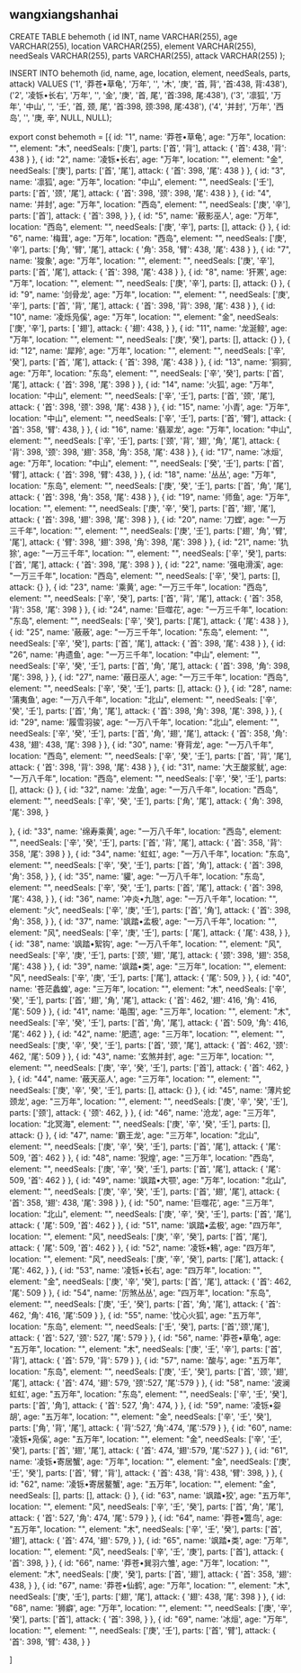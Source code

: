 ## wangxiangshanhai
CREATE TABLE behemoth (
    id INT,
    name VARCHAR(255),
    age VARCHAR(255),
    location VARCHAR(255),
    element VARCHAR(255),
    needSeals VARCHAR(255),
    parts VARCHAR(255),
    attack VARCHAR(255)
);

INSERT INTO behemoth (id, name, age, location, element, needSeals, parts, attack) VALUES
('1', '莽苍•草龟', '万年', '', '木', '庚', '首, 背', '首:438, 背:438'),
('2', '凌铄•长右', '万年', '', '金', '庚', '首, 尾', '首:398, 尾:438'),
('3', '凛狐', '万年', '中山', '', '壬', '首, 颈, 尾', '首:398, 颈:398, 尾:438'),
('4', '并封', '万年', '西岛', '', '庚, 辛', NULL, NULL);

export const behemoth = [{
    id: "1",
    name: '莽苍•草龟',
    age: "万年",
    location: "",
    element: "木",
    needSeals: ['庚'],
    parts: ['首', '背'],
    attack: {
        '首': 438,
        '背': 438
    }
},
{
    id: "2",
    name: '凌铄•长右',
    age: "万年",
    location: "",
    element: "金",
    needSeals: ['庚'],
    parts: ['首', '尾'],
    attack: {
        '首': 398,
        '尾': 438
    }
},
{
    id: "3",
    name: '凛狐',
    age: "万年",
    location: "中山",
    element: "",
    needSeals: ['壬'],
    parts: ['首', '颈', '尾'],
    attack: {
        '首': 398,
        '颈': 398,
        '尾': 438
    }
},
{
    id: "4",
    name: '并封',
    age: "万年",
    location: "西岛",
    element: "",
    needSeals: ['庚', '辛'],
    parts: ['首'],
    attack: {
        '首': 398,
    }
},
{
    id: "5",
    name: '蔽影巫人',
    age: "万年",
    location: "西岛",
    element: "",
    needSeals: ['庚', '辛'],
    parts: [],
    attack: {}
},
{
    id: "6",
    name: '梅茸',
    age: "万年",
    location: "西岛",
    element: "",
    needSeals: ['庚', '辛'],
    parts: ['角', '臂', '尾'],
    attack: {
        '角': 358,
        '臂': 438,
        '尾': 438
    }
},
{
    id: "7",
    name: '狻象',
    age: "万年",
    location: "",
    element: "",
    needSeals: ['庚', '辛'],
    parts: ['首', '尾'],
    attack: {
        '首': 398,
        '尾': 438
    }
},
{
    id: "8",
    name: '犴罴',
    age: "万年",
    location: "",
    element: "",
    needSeals: ['庚', '辛'],
    parts: [],
    attack: {}
},
{
    id: "9",
    name: '剑骨龙',
    age: "万年",
    location: "",
    element: "",
    needSeals: ['庚', '辛'],
    parts: ['首', '背', '尾'],
    attack: {
        '首': 398,
        '背': 398,
        '尾': 438
    }
},
{
    id: "10",
    name: '凌烁凫傒',
    age: "万年",
    location: "",
    element: "金",
    needSeals: ['庚', '辛'],
    parts: [ '翅'],
    attack: {
        '翅': 438,
    }
},
{
    id: "11",
    name: '龙涎鲸',
    age: "万年",
    location: "",
    element: "",
    needSeals: ['庚', '癸'],
    parts: [],
    attack: {}
},
{
    id: "12",
    name: '犀羚',
    age: "万年",
    location: "",
    element: "",
    needSeals: ['辛', '癸'],
    parts: ['首', '尾'],
    attack: {
        '首': 398,
        '尾': 438
    }
},
{
    id: "13",
    name: '狪狪',
    age: "万年",
    location: "东岛",
    element: "",
    needSeals: ['辛', '癸'],
    parts: ['首', '尾'],
    attack: {
        '首': 398,
        '尾': 398
    }
},
{
    id: "14",
    name: '火狐',
    age: "万年",
    location: "中山",
    element: "",
    needSeals: ['辛', '壬'],
    parts: ['首', '颈', '尾'],
    attack: {
        '首': 398,
        '颈': 398,
        '尾': 438
    }
},
{
    id: "15",
    name: '小青',
    age: "万年",
    location: "中山",
    element: "",
    needSeals: ['辛', '壬'],
    parts: ['首', '臂'],
    attack: {
        '首': 358,
        '臂': 438,
    }
},
{
    id: "16",
    name: '翡翠龙',
    age: "万年",
    location: "中山",
    element: "",
    needSeals: ['辛', '壬'],
    parts: ['颈', '背', '翅', '角', '尾'],
    attack: {
        '背': 398,
        '颈': 398,
        '翅': 358,
        '角': 358,
        '尾': 438
    }
},
{
    id: "17",
    name: '冰烜',
    age: "万年",
    location: "中山",
    element: "",
    needSeals: ['癸', '壬'],
    parts: ['首', '臂'],
    attack: {
        '首': 398,
        '臂': 438,
    }
},
{
    id: "18",
    name: '丛丛',
    age: "万年",
    location: "东岛",
    element: "",
    needSeals: ['庚', '癸', '壬'],
    parts: ['首', '角', '尾'],
    attack: {
        '首': 398,
        '角': 358,
        '尾': 438
    }
},
{
    id: "19",
    name: '师鱼',
    age: "万年",
    location: "",
    element: "",
    needSeals: ['庚', '辛', '癸'],
    parts: ['首', '翅', '尾'],
    attack: {
        '首': 398,
        '翅': 398,
        '尾': 398
    }
},
{
    id: "20",
    name: '刀螳',
    age: "一万三千年",
    location: "",
    element: "",
    needSeals: ['庚', '壬'],
    parts: ['翅', '角', '臂', '尾'],
    attack: {
        '臂': 398,
        '翅': 398,
        '角': 398,
        '尾': 398
    }
},
{
    id: "21",
    name: '犰狳',
    age: "一万三千年",
    location: "",
    element: "",
    needSeals: ['辛', '癸'],
    parts: ['首', '尾'],
    attack: {
        '首': 398,
        '尾': 398
    }
},
{
    id: "22",
    name: '强电滑溪',
    age: "一万三千年",
    location: "西岛",
    element: "",
    needSeals: ['辛', '癸'],
    parts: [],
    attack: {}
},
{
    id: "23",
    name: '乘黄',
    age: "一万三千年",
    location: "西岛",
    element: "",
    needSeals: ['辛', '癸'],
    parts: ['首', '背', '尾'],
    attack: {
        '首': 358,
        '背': 358,
        '尾': 398
    }
},
{
    id: "24",
    name: '巨噬花',
    age: "一万三千年",
    location: "东岛",
    element: "",
    needSeals: ['辛', '癸'],
    parts: ['尾'],
    attack: {
        '尾': 438
    }
},
{
    id: "25",
    name: '蔽蔽',
    age: "一万三千年",
    location: "东岛",
    element: "",
    needSeals: ['辛', '癸'],
    parts: ['首', '尾'],
    attack: {
        '首': 398,
        '尾': 438
    }
},
{
    id: "26",
    name: '冉遗鱼',
    age: "一万三千年",
    location: "中山",
    element: "",
    needSeals: ['辛', '癸', '壬'],
    parts: ['首', '角', '尾'],
    attack: {
        '首': 398,
        '角': 398,
        '尾': 398,
    }
},
{
    id: "27",
    name: '蔽日巫人',
    age: "一万三千年",
    location: "西岛",
    element: "",
    needSeals: ['辛', '癸', '壬'],
    parts: [],
    attack: {}
},
{
    id: "28",
    name: '蒲夷鱼',
    age: "一万八千年",
    location: "北山",
    element: "",
    needSeals: ['辛', '癸', '壬'],
    parts: ['首', '角', '尾'],
    attack: {
        '首': 398,
        '角': 398,
        '尾': 398,
    }
},
{
    id: "29",
    name: '履雪羽骏',
    age: "一万八千年",
    location: "北山",
    element: "",
    needSeals: ['辛', '癸', '壬'],
    parts: ['首', '角', '翅', '尾'],
    attack: {
        '首': 358,
        '角': 438,
        '翅': 438,
        '尾': 398
    }
},
{
    id: "30",
    name: '脊背龙',
    age: "一万八千年",
    location: "西岛",
    element: "",
    needSeals: ['辛', '癸', '壬'],
    parts: ['首', '背', '尾'],
    attack: {
        '首': 398,
        '背': 398,
        '尾': 438
    }
},
{
    id: "31",
    name: '大王酸浆鱿',
    age: "一万八千年",
    location: "西岛",
    element: "",
    needSeals: ['辛', '癸', '壬'],
    parts: [],
    attack: {}
},
{
    id: "32",
    name: '龙鱼',
    age: "一万八千年",
    location: "西岛",
    element: "",
    needSeals: ['辛', '癸', '壬'],
    parts: ['角', '尾'],
    attack: {
        '角': 398,
        '尾': 398,
    }

},
{
    id: "33",
    name: '绵寿乘黄',
    age: "一万八千年",
    location: "西岛",
    element: "",
    needSeals: ['辛', '癸', '壬'],
    parts: ['首', '背', '尾'],
    attack: {
        '首': 358,
        '背': 358,
        '尾': 398
    }
},
{
    id: "34",
    name: '虹虹',
    age: "一万八千年",
    location: "东岛",
    element: "",
    needSeals: ['辛', '癸', '壬'],
    parts: ['首', '角'],
    attack: {
        '首': 398,
        '角': 358,
    }
},
{
    id: "35",
    name: '貛',
    age: "一万八千年",
    location: "东岛",
    element: "",
    needSeals: ['辛', '癸', '壬'],
    parts: ['首', '尾'],
    attack: {
        '首': 398,
        '尾': 438,
    }
},
{
    id: "36",
    name: '冲炎•九虺',
    age: "一万八千年",
    location: "",
    element: "火",
    needSeals: ['辛', '庚', '壬'],
    parts: ['首', '角'],
    attack: {
        '首': 398,
        '角': 358,
    }
},
{
    id: "37",
    name: '飒踏•孟极',
    age: "一万八千年",
    location: "",
    element: "风",
    needSeals: ['辛', '庚', '壬'],
    parts: [ '尾'],
    attack: {
        '尾': 438,
    }
},
{
    id: "38",
    name: '飒踏•絮钩',
    age: "一万八千年",
    location: "",
    element: "风",
    needSeals: ['辛', '庚', '壬'],
    parts: ['颈', '翅', '尾'],
    attack: {
        '颈': 398,
        '翅': 358,
        '尾': 438
    }
},
{
    id: "39",
    name: '飒踏•类',
    age: "三万年",
    location: "",
    element: "风",
    needSeals: ['辛', '庚', '壬'],
    parts: ['尾'],
    attack: {
        '尾': 509,
    }
},
{
    id: "40",
    name: '苍茫蠡蝗',
    age: "三万年",
    location: "",
    element: "木",
    needSeals: ['辛', '癸', '壬'],
    parts: ['首', '翅', '角', '尾'],
    attack: {
        '首': 462,
        '翅': 416,
        '角': 416,
        '尾': 509
    }
},
{
    id: "41",
    name: '黾围',
    age: "三万年",
    location: "",
    element: "木",
    needSeals: ['辛', '癸', '壬'],
    parts: ['首', '角', '尾'],
    attack: {
        '首': 509,
        '角': 416,
        '尾': 462
    }
},
{
    id: "42",
    name: '肥遗',
    age: "三万年",
    location: "",
    element: "",
    needSeals: ['庚', '辛', '癸', '壬'],
    parts: ['首', '颈', '尾'],
    attack: {
        '首': 462,
        '颈': 462,
        '尾': 509
    }
},
{
    id: "43",
    name: '玄煞并封',
    age: "三万年",
    location: "",
    element: "",
    needSeals: ['庚', '辛', '癸', '壬'],
    parts: ['首'],
    attack: {
        '首': 462,
    }
},
{
    id: "44",
    name: '蔽天巫人',
    age: "三万年",
    location: "",
    element: "",
    needSeals: ['庚', '辛', '癸', '壬'],
    parts: [],
    attack: {}
},
{
    id: "45",
    name: '薄片蛇颈龙',
    age: "三万年",
    location: "",
    element: "",
    needSeals: ['庚', '辛', '癸', '壬'],
    parts: ['颈'],
    attack: {
        '颈': 462,
    }
},
{
    id: "46",
    name: '沧龙',
    age: "三万年",
    location: "北冥海",
    element: "",
    needSeals: ['庚', '辛', '癸', '壬'],
    parts: [],
    attack: {}
},
{
    id: "47",
    name: '霸王龙',
    age: "三万年",
    location: "北山",
    element: "",
    needSeals: ['庚', '辛', '癸', '壬'],
    parts: ['首', '尾'],
    attack: {
        '尾': 509,
        '首': 462
    }
},
{
    id: "48",
    name: '猊煌',
    age: "三万年",
    location: "西岛",
    element: "",
    needSeals: ['庚', '辛', '癸', '壬'],
    parts: ['首', '尾'],
    attack: {
        '尾': 509,
        '首': 462
    }
},
{
    id: "49",
    name: '飒踏•大颚',
    age: "万年",
    location: "北山",
    element: "",
    needSeals: ['庚', '辛', '癸', '壬'],
    parts: ['首', '翅', '尾'],
    attack: {
        '首': 358,
        '翅': 438,
        '尾': 398
    }
},
{
    id: "50",
    name: '巨噬花',
    age: "三万年",
    location: "北山",
    element: "",
    needSeals: ['庚', '辛', '癸', '壬'],
    parts: ['首', '尾'],
    attack: {
        '尾': 509,
        '首': 462
    }
},
{
    id: "51",
    name: '飒踏•孟极',
    age: "四万年",
    location: "",
    element: "风",
    needSeals: ['庚', '辛', '癸'],
    parts: ['首', '尾'],
    attack: {
        '尾': 509,
        '首': 462
    }
},
{
    id: "52",
    name: '凌铄•鴸',
    age: "四万年",
    location: "",
    element: "风",
    needSeals: ['庚', '辛', '癸'],
    parts: ['尾'],
    attack: {
        '尾': 462,
    }
},
{
    id: "53",
    name: '凌铄•长右',
    age: "四万年",
    location: "",
    element: "金",
    needSeals: ['庚', '辛', '癸'],
    parts: ['首', '尾'],
    attack: {
        '首': 462,
        '尾': 509
    }
},
{
    id: "54",
    name: '厉煞丛丛',
    age: "四万年",
    location: "东岛",
    element: "",
    needSeals: ['庚', '壬', '癸'],
    parts: ['首', '角', '尾'],
    attack: {
        '首': 462,
        '角': 416,
        '尾':509
    }
},
{
    id: "55",
    name: '忱心火狐',
    age: "五万年",
    location: "东岛",
    element: "",
    needSeals: ['壬', '癸'],
    parts: ['首','颈','尾'],
    attack: {
        '首': 527,
        '颈': 527,
        '尾': 579
    }
},
{
    id: "56",
    name: '莽苍•草龟',
    age: "五万年",
    location: "",
    element: "木",
    needSeals: ['庚', '壬', '辛'],
    parts: ['首', '背'],
    attack: {
        '首': 579,
        '背': 579
    }
},
{
    id: "57",
    name: '酸与',
    age: "五万年",
    location: "东岛",
    element: "",
    needSeals: ['庚', '壬', '癸'],
    parts: ['首', '颈', '翅', '尾'],
    attack: {
        '首': 474,
        '翅': 579,
        '颈':527,
        '尾':579
    }
},
{
    id: "58",
    name: '波澜虹虹',
    age: "五万年",
    location: "东岛",
    element: "",
    needSeals: ['辛', '壬', '癸'],
    parts: ['首', '角'],
    attack: {
        '首': 527,
        '角': 474,
    }
},
{
    id: "59",
    name: '凌铄•妴胡',
    age: "五万年",
    location: "",
    element: "金",
    needSeals: ['辛', '壬', '癸'],
    parts: ['角', '背', '尾'],
    attack: {
        '背':527,
        '角':474,
        '尾':579
    }
},
{
    id: "60",
    name: '凌铄•凫傒',
    age: "五万年",
    location: "",
    element: "金",
    needSeals: ['辛', '壬', '癸'],
    parts: ['首', '翅', '尾'],
    attack: {
        '首': 474,
        '翅':579,
        '尾':527
    }
},
{
    id: "61",
    name: '凌铄•寄居蟹',
    age: "万年",
    location: "",
    element: "金",
    needSeals: ['庚', '壬', '癸'],
    parts: ['首', '臂', '背'],
    attack: {
        '首': 438,
        '背': 438,
        '臂': 398,
    }
},
{
    id: "62",
    name: '凌铄•寄居鳌蟹',
    age: "五万年",
    location: "",
    element: "金",
    needSeals: [],
    parts: [],
    attack: {}
},
{
    id: "63",
    name: '飒踏•狡',
    age: "五万年",
    location: "",
    element: "风",
    needSeals: ['辛', '壬', '癸'],
    parts: ['首', '角', '尾'],
    attack: {
        '首': 527,
        '角': 474,
        '尾': 579
    }
},
{
    id: "64",
    name: '莽苍•鷩鸟',
    age: "五万年",
    location: "",
    element: "木",
    needSeals: ['辛', '壬', '癸'],
    parts: ['首', '翅'],
    attack: {
        '首': 474,
        '翅': 579,
    }
},
{
    id: "65",
    name: '飒踏•类',
    age: "万年",
    location: "",
    element: "风",
    needSeals: ['辛', '壬', '庚'],
    parts: ['首'],
    attack: {
        '首': 398,
    }
},
{
    id: "66",
    name: '莽苍•巽羽六雏',
    age: "万年",
    location: "",
    element: "木",
    needSeals: ['庚', '癸'],
    parts: ['首', '翅'],
    attack: {
        '首': 358,
        '翅': 438,
    }
},
{
    id: "67",
    name: '莽苍•仙鹤',
    age: "万年",
    location: "",
    element: "木",
    needSeals: ['庚', '壬'],
    parts: ['翅', '尾'],
    attack: {
        '翅': 438,
        '尾': 398
    }
},
{
    id: "68",
    name: '狮癖',
    age: "万年",
    location: "",
    element: "",
    needSeals: ['庚', '辛', '癸'],
    parts: ['首'],
    attack: {
        '首': 398,
    }
},
{
    id: "69",
    name: '冰烜',
    age: "万年",
    location: "",
    element: "",
    needSeals: ['庚', '壬'],
    parts: ['首', '臂'],
    attack: {
        '首': 398,
        '臂': 438,
    }
}

]
